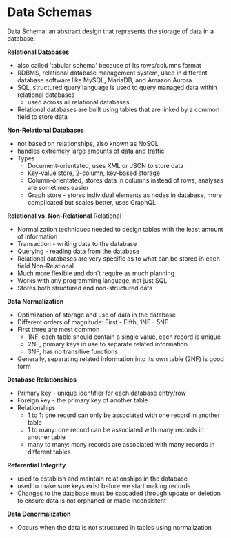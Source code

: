 # Data Schemas

Data Schema: an abstract design that represents the storage of data in a database.

**Relational Databases**
- also called 'tabular schema' because of its rows/columns format
- RDBMS, relational database management system, used in different database software like MySQL, MariaDB, and Amazon Aurora
- SQL, structured query language is used to query managed data within relational databases
    - used across all relational databases
- Relational databases are built using tables that are linked by a common field to store data

**Non-Relational Databases**
- not based on relationships, also known as NoSQL
- handles extremely large amounts of data and traffic
- Types
    - Document-orientated, uses XML or JSON to store data
    - Key-value store, 2-column, key-based storage
    - Column-orientated, stores data in columns instead of rows, analyses are sometimes easier
    - Graph store - stores individual elements as nodes in database, more complicated but scales better, uses GraphQL
	
**Relational vs. Non-Relational**
Relational
- Normalization techniques needed to design tables with the least amount of information
- Transaction - writing data to the database
- Querying - reading data from the database
- Relational databases are very specific as to what can be stored in each field
Non-Relational
- Much more flexible and don't require as much planning
- Works with any programming language, not just SQL
- Stores both structured and non-structured data

**Data Normalization**
- Optimization of storage and use of data in the database
- Different orders of magnitude: First - Fifth; 1NF - 5NF
- First three are most common
    - 1NF, each table should contain a single value, each record is unique
    - 2NF, primary keys in use to separate related information
    - 3NF, has no transitive functions
- Generally, separating related information into its own table (2NF) is good form

**Database Relationships**
- Primary key - unique identifier for each database entry/row
- Foreign key - the primary key of another table
- Relationships
    - 1 to 1: one record can only be associated with one record in another table
	- 1 to many: one record can be associated with many records in another table
	- many to many: many records are associated with many records in different tables
	
**Referential Integrity**
- used to establish and maintain relationships in the database
- used to make sure keys exist before we start making records
- Changes to the database must be cascaded through update or deletion to ensure data is not orphaned or made inconsistent

**Data Denormalization**
- Occurs when the data is not structured in tables using normalization


